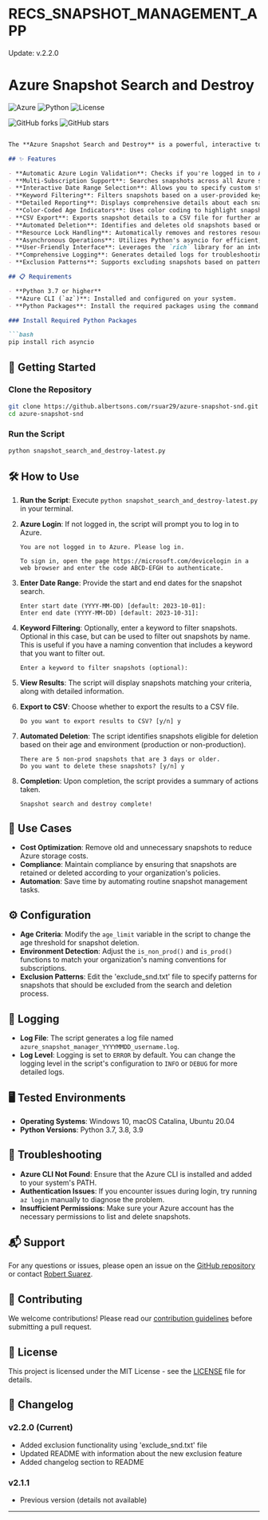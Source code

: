 # RECS_SNAPSHOT_MANAGEMENT_APP
Update: v.2.2.0
# Azure Snapshot Search and Destroy


![Azure](https://img.shields.io/badge/Azure-Snapshot%20Search%20and%20Destroy-blue)
![Python](https://img.shields.io/badge/Python-3.7%2B-green)
![License](https://img.shields.io/badge/License-MIT-yellow)

![GitHub forks](https://img.shields.io/github/forks/dagz55/Azure-Snapshot%20Search%20and%20Destroy-blue?style=social)
![GitHub stars](https://img.shields.io/github/stars/dagz55/Azure-Snapshot%20Search%20and%20Destroy-blue?style=social)
```markdown

The **Azure Snapshot Search and Destroy** is a powerful, interactive tool designed and created by Robert Suarez [rsuar29@albertsons.com] to streamline the management of Azure VM snapshots across all your subscriptions. It automates the process of searching, reporting, and cleaning up snapshots, saving you time and reducing cloud costs.

## ✨ Features

- **Automatic Azure Login Validation**: Checks if you're logged in to Azure and prompts for login if necessary.
- **Multi-Subscription Support**: Searches snapshots across all Azure subscriptions associated with your account.
- **Interactive Date Range Selection**: Allows you to specify custom start and end dates for snapshot searches.
- **Keyword Filtering**: Filters snapshots based on a user-provided keyword.
- **Detailed Reporting**: Displays comprehensive details about each snapshot, including name, resource group, creation date, age, creator, and status.
- **Color-Coded Age Indicators**: Uses color coding to highlight snapshots based on their age (e.g., green for recent, red for old).
- **CSV Export**: Exports snapshot details to a CSV file for further analysis or record-keeping.
- **Automated Deletion**: Identifies and deletes old snapshots based on customizable age criteria for production and non-production environments.
- **Resource Lock Handling**: Automatically removes and restores resource locks to ensure smooth deletion of snapshots.
- **Asynchronous Operations**: Utilizes Python's asyncio for efficient, non-blocking execution.
- **User-Friendly Interface**: Leverages the `rich` library for an interactive and visually appealing console experience.
- **Comprehensive Logging**: Generates detailed logs for troubleshooting and audit purposes.
- **Exclusion Patterns**: Supports excluding snapshots based on patterns specified in the 'exclude_snd.txt' file.

## 📋 Requirements

- **Python 3.7 or higher**
- **Azure CLI (`az`)**: Installed and configured on your system.
- **Python Packages**: Install the required packages using the command below.

### Install Required Python Packages

```bash
pip install rich asyncio
```

## 🚀 Getting Started

### Clone the Repository

```bash
git clone https://github.albertsons.com/rsuar29/azure-snapshot-snd.git
cd azure-snapshot-snd
```

### Run the Script

```bash
python snapshot_search_and_destroy-latest.py
```

## 🛠 How to Use

1. **Run the Script**: Execute `python snapshot_search_and_destroy-latest.py` in your terminal.

2. **Azure Login**: If not logged in, the script will prompt you to log in to Azure.

   ```plaintext
   You are not logged in to Azure. Please log in.

   To sign in, open the page https://microsoft.com/devicelogin in a web browser and enter the code ABCD-EFGH to authenticate.
   ```

3. **Enter Date Range**: Provide the start and end dates for the snapshot search.

   ```plaintext
   Enter start date (YYYY-MM-DD) [default: 2023-10-01]:
   Enter end date (YYYY-MM-DD) [default: 2023-10-31]:
   ```

4. **Keyword Filtering**: Optionally, enter a keyword to filter snapshots. Optional in this case, but can be used to filter out snapshots by name. This is useful if you have a naming convention that includes a keyword that you want to filter out. 

   ```plaintext
   Enter a keyword to filter snapshots (optional):
   ```

5. **View Results**: The script will display snapshots matching your criteria, along with detailed information.

6. **Export to CSV**: Choose whether to export the results to a CSV file.

   ```plaintext
   Do you want to export results to CSV? [y/n] y
   ```

7. **Automated Deletion**: The script identifies snapshots eligible for deletion based on their age and environment (production or non-production).

   ```plaintext
   There are 5 non-prod snapshots that are 3 days or older.
   Do you want to delete these snapshots? [y/n] y
   ```

8. **Completion**: Upon completion, the script provides a summary of actions taken.

   ```plaintext
   Snapshot search and destroy complete!
   ```

## 🎯 Use Cases

- **Cost Optimization**: Remove old and unnecessary snapshots to reduce Azure storage costs.
- **Compliance**: Maintain compliance by ensuring that snapshots are retained or deleted according to your organization's policies.
- **Automation**: Save time by automating routine snapshot management tasks.

## ⚙️ Configuration

- **Age Criteria**: Modify the `age_limit` variable in the script to change the age threshold for snapshot deletion.
- **Environment Detection**: Adjust the `is_non_prod()` and `is_prod()` functions to match your organization's naming conventions for subscriptions.
- **Exclusion Patterns**: Edit the 'exclude_snd.txt' file to specify patterns for snapshots that should be excluded from the search and deletion process.

## 📄 Logging

- **Log File**: The script generates a log file named `azure_snapshot_manager_YYYYMMDD_username.log`.
- **Log Level**: Logging is set to `ERROR` by default. You can change the logging level in the script's configuration to `INFO` or `DEBUG` for more detailed logs.

## 🖥 Tested Environments

- **Operating Systems**: Windows 10, macOS Catalina, Ubuntu 20.04
- **Python Versions**: Python 3.7, 3.8, 3.9

## 🐛 Troubleshooting

- **Azure CLI Not Found**: Ensure that the Azure CLI is installed and added to your system's PATH.
- **Authentication Issues**: If you encounter issues during login, try running `az login` manually to diagnose the problem.
- **Insufficient Permissions**: Make sure your Azure account has the necessary permissions to list and delete snapshots.

## 📬 Support

For any questions or issues, please open an issue on the [GitHub repository](https://github.albertsons.com/rsuar29/azure-snapshot-snd/issues) or contact [Robert Suarez](mailto:rsuar29@albertsons.com).

## 🤝 Contributing

We welcome contributions! Please read our [contribution guidelines](CONTRIBUTING.md) before submitting a pull request.

## 📜 License

This project is licensed under the MIT License - see the [LICENSE](LICENSE) file for details.

## 📝 Changelog

### v2.2.0 (Current)
- Added exclusion functionality using 'exclude_snd.txt' file
- Updated README with information about the new exclusion feature
- Added changelog section to README

### v2.1.1
- Previous version (details not available)

---
